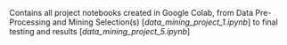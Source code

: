 Contains all project notebooks created in Google Colab, from Data Pre-Processing and Mining Selection(s) [*data_mining_project_1.ipynb*] to final testing and results [*data_mining_project_5.ipynb*]
